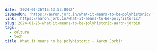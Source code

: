 ```yaml
---
date: '2024-01-26T15:53:53.000Z'
isBasedOn: 'https://aaron.jorb.in/what-it-means-to-be-polyhistoric/'
link: 'https://aaron.jorb.in/what-it-means-to-be-polyhistoric/'
slug: 2024-01-26-what-it-means-to-be-polyhistoric-aaron-jorbin
tags:
  - culture
  - tech
title: What it means to be polyhistoric - Aaron Jorbin
---
```



